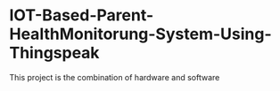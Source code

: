 # IOT-Based-Parent-HealthMonitorung-System-Using-Thingspeak
This project is the combination of hardware and software
